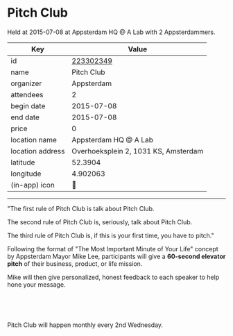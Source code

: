 # Pitch Club
Held at 2015-07-08 at Appsterdam HQ @ A Lab with 2 Appsterdammers.
        
|Key|Value
|---|---|
|id|[223302349](https://www.meetup.com/appsterdam/events/223302349/)|
|name|Pitch Club|
|organizer|Appsterdam|
|attendees|2|
|begin date|2015-07-08|
|end date|2015-07-08|
|price|0|
|location name|Appsterdam HQ @ A Lab|
|location address|Overhoeksplein 2, 1031 KS, Amsterdam|
|latitude|52.3904|
|longitude|4.902063|
|(in-app) icon|🎤|

---

"The first rule of Pitch Club is talk about Pitch Club.

The second rule of Pitch Club is, seriously, talk about Pitch Club.

The third rule of Pitch Club is, if this is your first time, you have to pitch."

Following the format of "The Most Important Minute of Your Life" concept by Appsterdam Mayor Mike Lee, participants will give a **60-second elevator pitch** of their business, product, or life mission.

Mike will then give personalized, honest feedback to each speaker to help hone your message.

 

 

Pitch Club will happen monthly every 2nd Wednesday.


